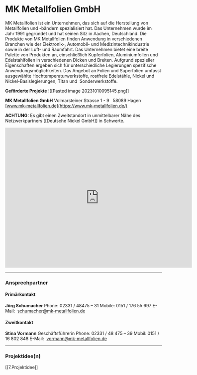 
# MK Metallfolien GmbH

MK Metallfolien ist ein Unternehmen, das sich auf die Herstellung von Metallfolien und -bändern spezialisiert hat. Das Unternehmen wurde im Jahr 1991 gegründet und hat seinen Sitz in Aachen, Deutschland. Die Produkte von MK Metallfolien finden Anwendung in verschiedenen Branchen wie der Elektronik-, Automobil- und Medizintechnikindustrie sowie in der Luft- und Raumfahrt. Das Unternehmen bietet eine breite Palette von Produkten an, einschließlich Kupferfolien, Aluminiumfolien und Edelstahlfolien in verschiedenen Dicken und Breiten. Aufgrund spezieller Eigenschaften ergeben sich für unterschiedliche Legierungen spezifische Anwendungsmöglichkeiten. Das Angebot an Folien und Superfolien umfasst ausgewählte Hochtemperaturwerkstoffe, rostfreie Edelstähle, Nickel und Nickel-Basislegierungen, Titan und  Sonderwerkstoffe.

**Geförderte Projekte**
![[Pasted image 20231010095145.png]]

**MK Metallfolien GmbH**
Volmarsteiner Strasse 1 - 9  
58089 Hagen
[www.mk-metallfolien.de](https://www.mk-metallfolien.de/)

**ACHTUNG:**
Es gibt einen Zweitstandort in unmittelbarer Nähe des Netzwerkpartners [[Deutsche Nickel GmbH]] in Schwerte.

<iframe src="https://www.google.com/maps/embed?pb=!1m18!1m12!1m3!1d2222.1863170531324!2d7.394490558752086!3d51.370600336401836!2m3!1f0!2f0!3f0!3m2!1i1024!2i768!4f13.1!3m3!1m2!1s0x47b923673f45f3a5%3A0x37b9df6e4478cda4!2sMK%20Metallfolien%20GmbH!5e1!3m2!1sde!2sde!4v1695986496896!5m2!1sde!2sde" width="600" height="450" style="border:0;" allowfullscreen="" loading="lazy" referrerpolicy="no-referrer-when-downgrade"></iframe>

---

### Ansprechpartner

#### Primärkontakt

**Jörg Schumacher**
Phone: 02331 / 48475 – 31
Mobile: 0151 / 176 55 697
E-Mail:  [schumacher@mk-metallfolien.de](mailto:schumacher@mk-metallfolien.de) 

#### Zweitkontakt

**Stina Vormann**
Geschäftsführerin
Phone: 02331 / 48 475 – 39
Mobil: 0151 / 16 802 848
E-Mail:  [vormann@mk-metallfolien.de](mailto:vormann@mk-metallfolien.de)

---

### Projektidee(n)

[[7.Projektidee]]
